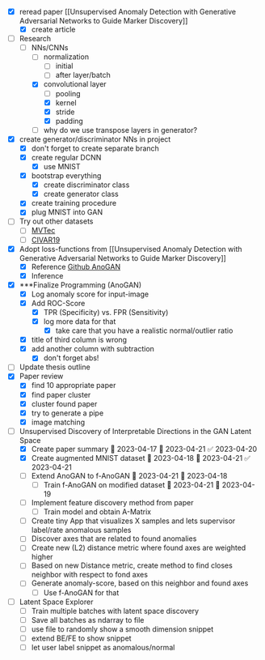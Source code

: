 - [x] reread paper [[Unsupervised Anomaly Detection with Generative Adversarial Networks to Guide Marker Discovery]]
	- [x] create article
- [ ] Research
	- [ ] NNs/CNNs
		- [ ] normalization
			- [ ] initial
			- [ ] after layer/batch
		- [x] convolutional layer
			- [ ] pooling		
			- [x] kernel
			- [x] stride
			- [x] padding
		- [ ] why do we use transpose layers in generator?
- [x] create generator/discriminator NNs in project
	- [x] don't forget to create separate branch
	- [x] create regular DCNN
		- [x] use MNIST
	- [x] bootstrap everything
		- [x] create discriminator class
		- [x] create generator class
	- [x] create training procedure
	- [x] plug MNIST into GAN
- [ ] Try out other datasets
	- [ ] [MVTec](https://www.mvtec.com/company/research/datasets/mvtec-ad/)
	- [ ] [CIVAR19](https://www.cs.toronto.edu/~kriz/cifar.html)
- [x] Adopt loss-functions from [[Unsupervised Anomaly Detection with Generative Adversarial Networks to Guide Marker Discovery]]
	- [x] Reference [Github AnoGAN](https://github.com/seungjunlee96/AnoGAN-pytorch)
	- [x] Inference
- [x] ***Finalize Programming (AnoGAN)
	- [x] Log anomaly score for input-image
	- [x] Add ROC-Score
		- [x] TPR (Specificity) vs. FPR (Sensitivity)
		- [x] log more data for that
			- [x] take care that you have a realistic normal/outlier ratio
	- [x] title of third column is wrong
	- [x] add another column with subtraction
		- [x] don't forget abs!
- [ ] Update thesis outline
- [x] Paper review
	- [x] find 10 appropriate paper
	- [x] find paper cluster
	- [x] cluster found paper
	- [x] try to generate a pipe
	- [x] image matching
- [ ] Unsupervised Discovery of Interpretable Directions in the GAN Latent Space
	- [x] Create paper summary 🛫 2023-04-17 📅 2023-04-21 ✅ 2023-04-20
	- [x] Create augmented MNIST dataset 🛫 2023-04-18 📅 2023-04-21 ✅ 2023-04-21
	- [ ] Extend AnoGAN to f-AnoGAN 📅 2023-04-21 🛫 2023-04-18 
		- [ ] Train f-AnoGAN on modified dataset 📅 2023-04-21 🛫 2023-04-19 
	- [ ] Implement feature discovery method from paper
		- [ ] Train model and obtain A-Matrix
	- [ ] Create tiny App that visualizes X samples and lets supervisor label/rate anomalous samples
	- [ ] Discover axes that are related to found anomalies
	- [ ] Create new (L2) distance metric where found axes are weighted higher
	- [ ] Based on new Distance metric, create method to find closes neighbor with respect to fond axes
	- [ ] Generate anomaly-score, based on this neighbor and found axes
		- [ ] Use f-AnoGAN for that
- [ ] Latent Space Explorer
	- [ ] Train multiple batches with latent space discovery
	- [ ] Save all batches as ndarray to file
	- [ ] use file to randomly show a smooth dimension snippet
	- [ ] extend BE/FE to show snippet
	- [ ] let user label snippet as anomalous/normal
